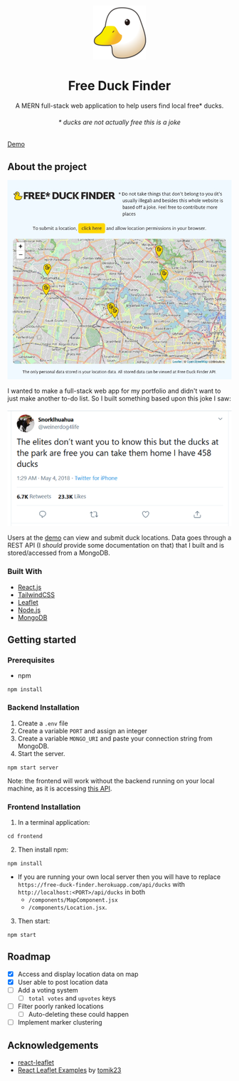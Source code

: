 <div align="center">
<img src='img/duck.png' alt="duck">
<h1>Free Duck Finder</h1>

A MERN full-stack web application to help users find local free\* ducks.

<h6>* ducks are not actually free this is a joke</h6>
</div>

[Demo](http://freeduckfinder.online)

## About the project

![Preview](/img/fdf-full.jpg)

I wanted to make a full-stack web app for my portfolio and didn't want to just make another to-do list. So I built something based upon this joke I saw:

![The elites don't want you to know this but the ducks at the part are free you can take them home I have 458 ducks](/img/meme.png)

Users at the [demo](http://freeduckfinder.online) can view and submit duck locations. Data goes through a REST API (I _should_ provide some documentation on that) that I built and is stored/accessed from a MongoDB.

### Built With

- [React.js](https://reactjs.org/)
- [TailwindCSS]()
- [Leaflet]()
- [Node.js]()
- [MongoDB]()

## Getting started

### Prerequisites

- npm

```
npm install
```

### Backend Installation

1. Create a `.env` file
2. Create a variable `PORT` and assign an integer
3. Create a variable `MONGO_URI` and paste your connection string from MongoDB.
4. Start the server.

```
npm start server
```

Note: the frontend will work without the backend running on your local machine, as it is accessing [this API](https://free-duck-finder.herokuapp.com/api/ducks).

### Frontend Installation

1. In a terminal application:

```
cd frontend
```

2. Then install npm:

```
npm install
```

- If you are running your own local server then you will have to replace `https://free-duck-finder.herokuapp.com/api/ducks` with `http://localhost:<PORT>/api/ducks` in both
  - `/components/MapComponent.jsx`
  - `/components/Location.jsx`.

3. Then start:

```
npm start
```

## Roadmap

- [x] Access and display location data on map
- [x] User able to post location data
- [ ] Add a voting system
  - [ ] `total votes` and `upvotes` keys
- [ ] Filter poorly ranked locations
  - [ ] Auto-deleting these could happen
- [ ] Implement marker clustering

## Acknowledgements

- [react-leaflet](https://react-leaflet.js.org/)
- [React Leaflet Examples](https://tomik23.github.io/react-leaflet-examples/#/simple-map) by [tomik23](https://github.com/tomik23)
